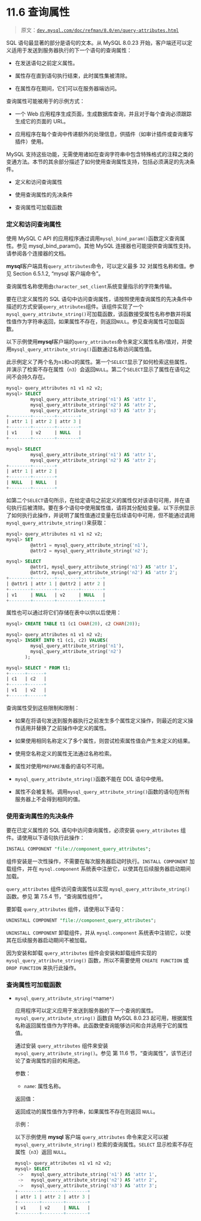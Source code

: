 # 11.6 查询属性

> 原文：[`dev.mysql.com/doc/refman/8.0/en/query-attributes.html`](https://dev.mysql.com/doc/refman/8.0/en/query-attributes.html)

SQL 语句最显著的部分是语句的文本。从 MySQL 8.0.23 开始，客户端还可以定义适用于发送到服务器执行的下一个语句的查询属性：

+   在发送语句之前定义属性。

+   属性存在直到语句执行结束，此时属性集被清除。

+   在属性存在期间，它们可以在服务器端访问。

查询属性可能被用于的示例方式：

+   一个 Web 应用程序生成页面，生成数据库查询，并且对于每个查询必须跟踪生成它的页面的 URL。

+   应用程序在每个查询中传递额外的处理信息，供插件（如审计插件或查询重写插件）使用。

MySQL 支持这些功能，无需使用诸如在查询字符串中包含特殊格式的注释之类的变通方法。本节的其余部分描述了如何使用查询属性支持，包括必须满足的先决条件。

+   定义和访问查询属性

+   使用查询属性的先决条件

+   查询属性可加载函数

### 定义和访问查询属性

使用 MySQL C API 的应用程序通过调用`mysql_bind_param()`函数定义查询属性。参见 mysql_bind_param()。其他 MySQL 连接器也可能提供查询属性支持。请参阅各个连接器的文档。

**mysql**客户端具有`query_attributes`命令，可以定义最多 32 对属性名称和值。参见 Section 6.5.1.2, “mysql 客户端命令”。

查询属性名称使用由`character_set_client`系统变量指示的字符集传输。

要在已定义属性的 SQL 语句中访问查询属性，请按照使用查询属性的先决条件中描述的方式安装`query_attributes`组件。该组件实现了一个`mysql_query_attribute_string()`可加载函数，该函数接受属性名称参数并将属性值作为字符串返回，如果属性不存在，则返回`NULL`。参见查询属性可加载函数。

以下示例使用**mysql**客户端的`query_attributes`命令来定义属性名称/值对，并使用`mysql_query_attribute_string()`函数通过名称访问属性值。

此示例定义了两个名为`n1`和`n2`的属性。第一个`SELECT`显示了如何检索这些属性，并演示了检索不存在属性（`n3`）会返回`NULL`。第二个`SELECT`显示了属性在语句之间不会持久存在。

```sql
mysql> query_attributes n1 v1 n2 v2;
mysql> SELECT
         mysql_query_attribute_string('n1') AS 'attr 1',
         mysql_query_attribute_string('n2') AS 'attr 2',
         mysql_query_attribute_string('n3') AS 'attr 3';
+--------+--------+--------+
| attr 1 | attr 2 | attr 3 |
+--------+--------+--------+
| v1     | v2     | NULL   |
+--------+--------+--------+

mysql> SELECT
         mysql_query_attribute_string('n1') AS 'attr 1',
         mysql_query_attribute_string('n2') AS 'attr 2';
+--------+--------+
| attr 1 | attr 2 |
+--------+--------+
| NULL   | NULL   |
+--------+--------+
```

如第二个`SELECT`语句所示，在给定语句之前定义的属性仅对该语句可用，并在语句执行后被清除。要在多个语句中使用属性值，请将其分配给变量。以下示例显示了如何执行此操作，并说明了属性值通过变量在后续语句中可用，但不能通过调用`mysql_query_attribute_string()`来获取：

```sql
mysql> query_attributes n1 v1 n2 v2;
mysql> SET
         @attr1 = mysql_query_attribute_string('n1'),
         @attr2 = mysql_query_attribute_string('n2');

mysql> SELECT
         @attr1, mysql_query_attribute_string('n1') AS 'attr 1',
         @attr2, mysql_query_attribute_string('n2') AS 'attr 2';
+--------+--------+--------+--------+
| @attr1 | attr 1 | @attr2 | attr 2 |
+--------+--------+--------+--------+
| v1     | NULL   | v2     | NULL   |
+--------+--------+--------+--------+
```

属性也可以通过将它们存储在表中以供以后使用：

```sql
mysql> CREATE TABLE t1 (c1 CHAR(20), c2 CHAR(20));

mysql> query_attributes n1 v1 n2 v2;
mysql> INSERT INTO t1 (c1, c2) VALUES(
         mysql_query_attribute_string('n1'),
         mysql_query_attribute_string('n2')
       );

mysql> SELECT * FROM t1;
+------+------+
| c1   | c2   |
+------+------+
| v1   | v2   |
+------+------+
```

查询属性受到这些限制和限制：

+   如果在将语句发送到服务器执行之前发生多个属性定义操作，则最近的定义操作适用并替换了之前操作中定义的属性。

+   如果使用相同名称定义了多个属性，则尝试检索属性值会产生未定义的结果。

+   使用空名称定义的属性无法通过名称检索。

+   属性对使用`PREPARE`准备的语句不可用。

+   `mysql_query_attribute_string()`函数不能在 DDL 语句中使用。

+   属性不会被复制。调用`mysql_query_attribute_string()`函数的语句在所有服务器上不会得到相同的值。

### 使用查询属性的先决条件

要在已定义属性的 SQL 语句中访问查询属性，必须安装 `query_attributes` 组件。请使用以下语句执行此操作：

```sql
INSTALL COMPONENT "file://component_query_attributes";
```

组件安装是一次性操作，不需要在每次服务器启动时执行。`INSTALL COMPONENT` 加载组件，并在 `mysql.component` 系统表中注册它，以使其在后续服务器启动期间加载。

`query_attributes` 组件访问查询属性以实现 `mysql_query_attribute_string()` 函数。参见 第 7.5.4 节，“查询属性组件”。

要卸载 `query_attributes` 组件，请使用以下语句：

```sql
UNINSTALL COMPONENT "file://component_query_attributes";
```

`UNINSTALL COMPONENT` 卸载组件，并从 `mysql.component` 系统表中注销它，以使其在后续服务器启动期间不被加载。

因为安装和卸载 `query_attributes` 组件会安装和卸载组件实现的 `mysql_query_attribute_string()` 函数，所以不需要使用 `CREATE FUNCTION` 或 `DROP FUNCTION` 来执行此操作。

### 查询属性可加载函数

+   `mysql_query_attribute_string(*`name`*)`

    应用程序可以定义应用于发送到服务器的下一个查询的属性。`mysql_query_attribute_string()` 函数自 MySQL 8.0.23 起可用，根据属性名称返回属性值作为字符串。此函数使查询能够访问和合并适用于它的属性值。

    通过安装 `query_attributes` 组件来安装 `mysql_query_attribute_string()`。参见 第 11.6 节，“查询属性”，该节还讨论了查询属性的目的和用途。

    参数：

    +   *`name`*: 属性名称。

    返回值：

    返回成功的属性值作为字符串，如果属性不存在则返回 `NULL`。

    示例：

    以下示例使用 **mysql** 客户端 `query_attributes` 命令来定义可以被 `mysql_query_attribute_string()` 检索的查询属性。`SELECT` 显示检索不存在属性（`n3`）返回 `NULL`。

    ```sql
    mysql> query_attributes n1 v1 n2 v2;
    mysql> SELECT
     ->   mysql_query_attribute_string('n1') AS 'attr 1',
     ->   mysql_query_attribute_string('n2') AS 'attr 2',
     ->   mysql_query_attribute_string('n3') AS 'attr 3';
    +--------+--------+--------+
    | attr 1 | attr 2 | attr 3 |
    +--------+--------+--------+
    | v1     | v2     | NULL   |
    +--------+--------+--------+
    ```
